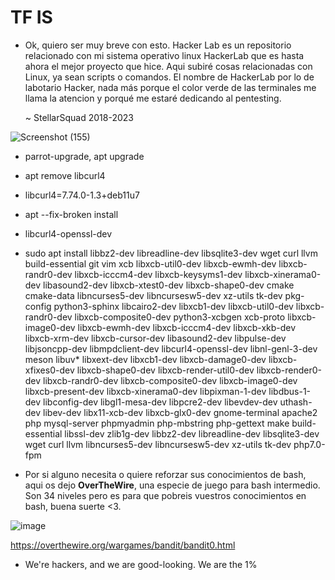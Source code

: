 # TF IS
* Ok, quiero ser muy breve con esto. Hacker Lab es un repositorio relacionado con mi sistema operativo linux HackerLab que es hasta ahora el mejor proyecto que hice. Aqui subiré cosas relacionadas con Linux, ya sean scripts o comandos. El nombre de HackerLab por lo de labotario Hacker, nada más porque el color verde de las terminales me llama la atencion y porqué me estaré dedicando al pentesting.

    ~ StellarSquad 2018-2023

![Screenshot (155)](https://github.com/Lewysan/-HackerLab/assets/70720366/cdbaf751-3f7a-4fad-9c68-05459f3a7286)

- parrot-upgrade, apt upgrade
- apt remove libcurl4
- libcurl4=7.74.0-1.3+deb11u7
- apt --fix-broken install
- libcurl4-openssl-dev
- sudo apt install libbz2-dev libreadline-dev libsqlite3-dev wget curl llvm build-essential git vim xcb libxcb-util0-dev libxcb-ewmh-dev libxcb-randr0-dev libxcb-icccm4-dev libxcb-keysyms1-dev libxcb-xinerama0-dev libasound2-dev libxcb-xtest0-dev libxcb-shape0-dev cmake cmake-data libncurses5-dev libncursesw5-dev xz-utils tk-dev pkg-config python3-sphinx libcairo2-dev libxcb1-dev libxcb-util0-dev libxcb-randr0-dev libxcb-composite0-dev python3-xcbgen xcb-proto libxcb-image0-dev libxcb-ewmh-dev libxcb-icccm4-dev libxcb-xkb-dev libxcb-xrm-dev libxcb-cursor-dev libasound2-dev libpulse-dev libjsoncpp-dev libmpdclient-dev libcurl4-openssl-dev libnl-genl-3-dev meson libuv* libxext-dev libxcb1-dev libxcb-damage0-dev libxcb-xfixes0-dev libxcb-shape0-dev libxcb-render-util0-dev libxcb-render0-dev libxcb-randr0-dev libxcb-composite0-dev libxcb-image0-dev libxcb-present-dev libxcb-xinerama0-dev libpixman-1-dev libdbus-1-dev libconfig-dev libgl1-mesa-dev libpcre2-dev libevdev-dev uthash-dev libev-dev libx11-xcb-dev libxcb-glx0-dev gnome-terminal apache2 php mysql-server phpmyadmin php-mbstring php-gettext make build-essential libssl-dev zlib1g-dev libbz2-dev libreadline-dev libsqlite3-dev wget curl llvm libncurses5-dev  libncursesw5-dev xz-utils tk-dev php7.0-fpm

- Por si alguno necesita o quiere reforzar sus conocimientos de bash, aqui os dejo **OverTheWire**, una especie de juego para bash intermedio.
  Son 34 niveles pero es para que pobreis vuestros conocimientos en bash, buena suerte <3.

![image](https://github.com/Lewysan/-HackerLab/assets/70720366/c653bc9b-a290-4487-bd34-9bf15ccae797)

  https://overthewire.org/wargames/bandit/bandit0.html     

  - We're hackers, and we are good-looking. We are the 1%
